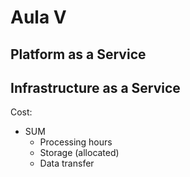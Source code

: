 # Aula V

## Platform as a Service

## Infrastructure as a Service

Cost:

- SUM
  - Processing hours
  - Storage (allocated)
  - Data transfer

